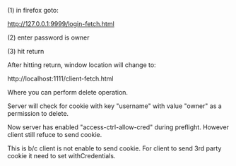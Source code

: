 (1) in firefox goto:

  http://127.0.0.1:9999/login-fetch.html

(2) enter password is owner

(3) hit return

After hitting return, window location will change to:

  http://localhost:1111/client-fetch.html

Where you can perform delete operation.

Server will check for cookie with key "username" with value
"owner" as a permission to delete.

Now server has enabled "access-ctrl-allow-cred" during preflight.
However client still refuce to send cookie.

This is b/c client is not enable to send cookie.
For client to send 3rd party cookie it need to set withCredentials.





